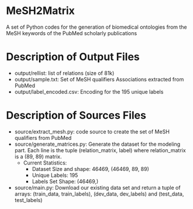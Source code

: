 # MeSH2Matrix
A set of Python codes for the generation of biomedical ontologies from the MeSH keywords of the PubMed scholarly publications

# Description of Output Files
  - output/rellist: list of relations (size of 81k)
  - output/sample.txt: Set of MeSH qualifiers Associations extracted from PubMed
  - output/label_encoded.csv: Encoding for the 195 unique labels

# Description of Sources Files
  - source/extract_mesh.py: code source to create the set of MeSH qualifiers from PubMed
  - source/generate_matrices.py: Generate the dataset for the modeling part. Each line is the tuple (relation_matrix, label) where relation_matrix is a (89, 89) matrix.
    - Current Statistics:
      - Dataset Size and shape: 46469, (46469, 89, 89)
      - Unique Labels: 195
      - Labels Set Shape: (46469,)
  - source/main.py: Download our existing data set and return a tuple of arrays: (train_data, train_labels), (dev_data, dev_labels) and (test_data, test_labels)
